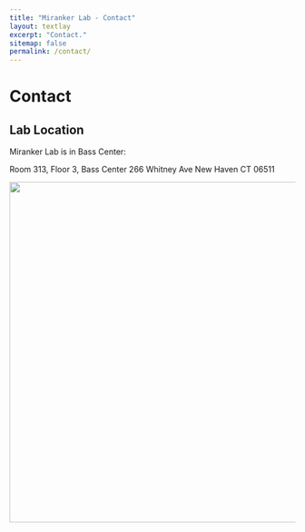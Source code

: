 ```yaml
---
title: "Miranker Lab - Contact"
layout: textlay
excerpt: "Contact."
sitemap: false
permalink: /contact/
---
```


# Contact

## Lab Location

Miranker Lab is in Bass Center:

Room 313, Floor 3, Bass Center
266 Whitney Ave
New Haven
CT 06511

<img src="{{ site.url }}{{ site.baseurl }}/images/contactpic/map.png" style="width: 600px">
